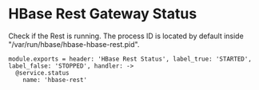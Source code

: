
# HBase Rest Gateway Status

Check if the Rest is running. The process ID is located by default inside
"/var/run/hbase/hbase-hbase-rest.pid".

    module.exports = header: 'HBase Rest Status', label_true: 'STARTED', label_false: 'STOPPED', handler: ->
      @service.status
        name: 'hbase-rest'
